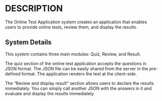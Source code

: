 # DESCRIPTION

The Online Test Application system creates an application that enables users to provide online tests, review them, and display the results.

## System Details

This system contains three main modules: Quiz, Review, and Result. 

The quiz section of the online test application accepts the questions in JSON format. The JSON file can be easily shared from the server in the pre-defined format. The application renders the test at the client-side.

The “Review and display result” section allows users to declare the results immediately. You can simply call another JSON with the answers in it and evaluate and display the results immediately.
